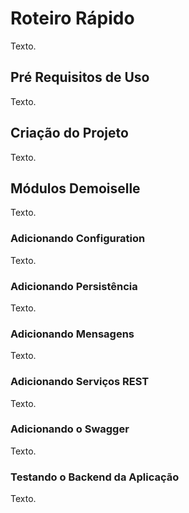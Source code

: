 # Roteiro Rápido
Texto.
## Pré Requisitos de Uso
Texto.
## Criação do Projeto
Texto.
## Módulos Demoiselle
Texto.
### Adicionando Configuration
Texto.
### Adicionando Persistência
Texto.
### Adicionando Mensagens
Texto.
### Adicionando Serviços REST 
Texto.
### Adicionando o Swagger
Texto.
### Testando o Backend da Aplicação
Texto.